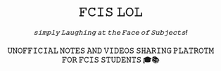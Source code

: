 <h1 align='center'>𝙵𝙲𝙸𝚂 𝙻𝙾𝙻</h1>

<h5 align="center">𝚜𝚒𝚖𝚙𝚕𝚢 𝙻𝚊𝚞𝚐𝚑𝚒𝚗𝚐 𝚊𝚝 𝚝𝚑𝚎 𝙵𝚊𝚌𝚎 𝚘𝚏 𝚂𝚞𝚋𝚓𝚎𝚌𝚝𝚜!</h5>

<h3 align='center'>𝚄𝙽𝙾𝙵𝙵𝙸𝙲𝙸𝙰𝙻 𝙽𝙾𝚃𝙴𝚂 𝙰𝙽𝙳 𝚅𝙸𝙳𝙴𝙾𝚂 𝚂𝙷𝙰𝚁𝙸𝙽𝙶 𝙿𝙻𝙰𝚃𝚁𝙾𝚃𝙼 𝙵𝙾𝚁 𝙵𝙲𝙸𝚂 𝚂𝚃𝚄𝙳𝙴𝙽𝚃𝚂 🎓📚</h3>
